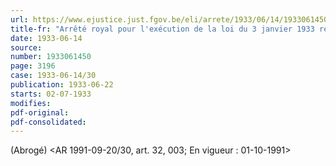 ```yaml
---
url: https://www.ejustice.just.fgov.be/eli/arrete/1933/06/14/1933061450/justel
title-fr: "Arrêté royal pour l'exécution de la loi du 3 janvier 1933 relative à la fabrication, au commerce et au port des armes et au commerce des munitions. Voir modification(s)"
date: 1933-06-14
source:
number: 1933061450
page: 3196
case: 1933-06-14/30
publication: 1933-06-22
starts: 02-07-1933
modifies:
pdf-original:
pdf-consolidated:
---
```


(Abrogé) <AR 1991-09-20/30, art. 32, 003;  En vigueur :  01-10-1991>
